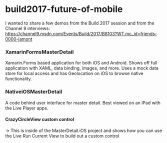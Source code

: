 # build2017-future-of-mobile

I wanted to share a few demos from the Build 2017 session and from the Channel 9 interviews: https://channel9.msdn.com/Events/Build/2017/B8103?WT.mc_id=friends-0000-jamont

### XamarinFormsMasterDetail
Xamarin.Forms based application for both iOS and Android. Shows off full application with XAML, data binding, images, and more. Uses a mock data store for local access and has Geolocation on iOS to browse native functionality.


### NativeiOSMasterDetail
A code behind user interface for master detail. Best viewed on an iPad with the Live Player apps.

#### CrazyCircleView custom control
-> This is inside of the MasterDetail.iOS project and shows how you can use the Live Run Current View to build out a custom control

